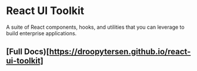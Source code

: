 # React UI Toolkit

A suite of React components, hooks, and utilities that you can leverage to build enterprise applications.

## [Full Docs)[https://droopytersen.github.io/react-ui-toolkit]
